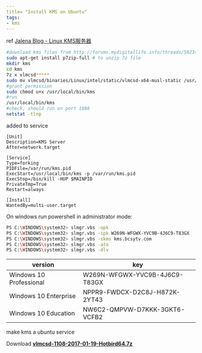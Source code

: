 ```yaml
---
title= "Install KMS on Ubuntu"
tags: 
- kms
---
```


ref [Jalena Blog - Linux KMS服务器](https://jalena.bcsytv.com/archives/1388)


```bash
#download kms files from http://forums.mydigitallife.info/threads/50234-Emulated-KMS-Servers-on-non-Windows-platforms
sudo apt-get install p7zip-full # to unzip 7z file
mkdir kms
cd kms
7z x vlmcsd*****
sudo mv vlmcsd/binaries/Linux/intel/static/vlmcsd-x64-musl-static /usr/local/bin/kms
#grant permission
sudo chmod u+x /usr/local/bin/kms
#run
/usr/local/bin/kms
#check, should run on port 1688
netstat -tlnp
```
added to service
```
[Unit]
Description=KMS Server
After=network.target

[Service]
Type=forking
PIDFile=/var/run/kms.pid
ExecStart=/usr/local/bin/kms -p /var/run/kms.pid
ExecStop=/bin/kill -HUP $MAINPID
PrivateTmp=True
Restart=always

[Install]
WantedBy=multi-user.target
```
On windows
run powershell in administrator mode:
```bash
PS C:\WINDOWS\system32> slmgr.vbs -upk
PS C:\WINDOWS\system32> slmgr.vbs -ipk W269N-WFGWX-YVC9B-4J6C9-T83GX
PS C:\WINDOWS\system32> slmgr.vbs -skms kms.bcsytv.com
PS C:\WINDOWS\system32> slmgr.vbs -ato
PS C:\WINDOWS\system32> slmgr.vbs -dlv
```
|version|key|
|----|----|
|Windows 10 Professional|W269N-WFGWX-YVC9B-4J6C9-T83GX|
|Windows 10 Enterprise|NPPR9-FWDCX-D2C8J-H872K-2YT43|
|Windows 10 Education|NW6C2-QMPVW-D7KKK-3GKT6-VCFB2|

make kms a ubuntu service 

Download [**vlmcsd-1108-2017-01-19-Hotbird64.7z**](https://gitlab.com/wumo/wumo.gitlab.io/raw/master/static/vlmcsd-1108-2017-01-19-Hotbird64.7z)

<!--more-->